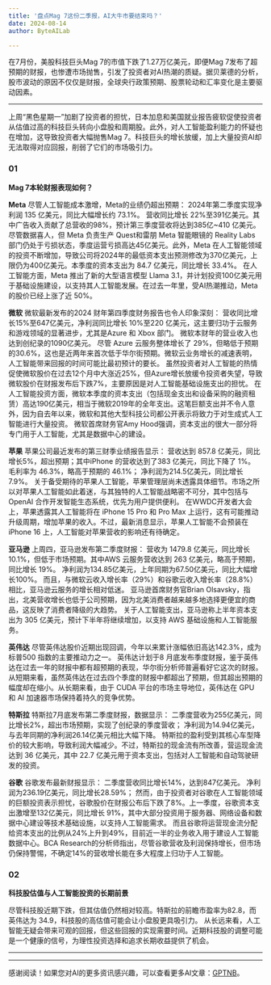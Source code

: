 ```yaml
---
title: '盘点Mag 7这份二季报，AI大牛市要结束吗？'
date: 2024-08-14
author: ByteAILab

---
```


在7月份，美股科技巨头Mag 7的市值下跌了1.27万亿美元，即便Mag 7发布了超预期的财报，也惨遭市场抛售，引发了投资者对AI热潮的质疑。据贝莱德的分析，股市波动的原因不仅仅是财报，全球央行政策预期、股票轮动和汇率变化是主要驱动因素。

---
上周“黑色星期一”加剧了投资者的担忧，日本加息和美国就业报告疲软促使投资者从估值过高的科技巨头转向小盘股和周期股。此外，对人工智能盈利能力的怀疑也在增加，这导致投资者大幅抛售Mag 7。科技巨头的增长放缓，加上大量投资AI却无法取得对应回报，削弱了它们的市场吸引力。

### 01

**Mag 7本轮财报表现如何？**

**Meta**
尽管人工智能成本激增，Meta的业绩仍超出预期：
2024年第二季度实现净利润 135 亿美元，同比大幅增长约 73.1%。
营收同比增长 22%至391亿美元。其中广告收入贡献了总营收的98%，预计第三季度营收将达到385亿~410 亿美元。
尽管数据喜人，但 Meta 负责生产 Quest和雷朋 Meta 智能眼镜的 Reality Labs 部门仍处于亏损状态，季度运营亏损高达45亿美元。此外，Meta 在人工智能领域的投资不断增加，导致公司将2024年的最低资本支出预测修改为370亿美元，上限仍为400亿美元。本季度的资本支出为 84.7 亿美元，同比增长 33.4%。
在人工智能方面，Meta 推出了新的大型语言模型 Llama 3.1，并计划投资100亿美元用于基础设施建设，以支持其人工智能发展。在过去一年里，受AI热潮推动，Meta的股价已经上涨了近 50%。

**微软**
微软最新发布的2024 财年第四季度财务报告也令人印象深刻：
营收同比增长15%至647亿美元，净利润同比增长 10%至220 亿美元，这主要归功于云服务和游戏领域的显著进步，尤其是Azure 和 Xbox 部门。
微软本财年的营业收入也达到创纪录的1090亿美元。
尽管 Azure 云服务整体增长了 29%，但略低于预期的30.6%，这也是近两年来首次低于华尔街预期。微软云业务增长的减速表明，人工智能带来回报的时间可能比最初预计的要长。
虽然投资者对人工智能的热情促使微软股价在过去12个月中大涨近25%，但Azure增长放缓令投资者失望，导致微软股价在财报发布后下跌7%，主要原因是对人工智能基础设施支出的担忧。
在人工智能投资方面，微软本季度的资本支出（包括现金支出和设备采购的融资租赁）高达190亿美元，相当于微软2019年的全年支出。这笔巨额支出并不令人意外，因为自去年以来，微软和其他大型科技公司都公开表示将致力于对生成式人工智能进行大量投资。
微软首席财务官Amy Hood强调，资本支出的很大一部分将专门用于人工智能，尤其是数据中心的建设。

**苹果**
苹果公司最近发布的第三财季业绩报告显示：
营收达到 857.8 亿美元，同比增长5%，超出预期；其中iPhone 的营收达到了383 亿美元，同比下降了 1%。
毛利率为 46.3%，略高于预期的 46.1%；
净利润为214.5亿美元，同比增长7.9%。
关于备受期待的苹果人工智能，苹果管理层尚未透露具体细节。市场之所以对苹果人工智能如此着迷，与其独特的人工智能战略密不可分，其中包括与 OpenAI 合作开发智能生态系统，优先为用户提供便利。
在WWDC开发者大会上，苹果透露其人工智能将在 iPhone 15 Pro 和 Pro Max 上运行，这有可能推动升级周期，增加苹果的收入。不过，最新消息显示，苹果人工智能不会预装在 iPhone 16 上，人工智能对苹果营收的影响还有待确定。

**亚马逊**
上周四，亚马逊发布第二季度财报：
营收为 1479.8 亿美元，同比增长 10.1%，但低于市场预期。其中AWS 云服务营收达到 263 亿美元，略高于预期，同比增长 19%。
净利润为134.85亿美元，上年同期为67.50亿美元，同比大幅增长100%。
而且，与微软云收入增长率（29%）和谷歌云收入增长率（28.8%）相比，亚马逊云服务的增长相对低迷。
亚马逊首席财务官Brian Olsavsky，指出，北美营收增长也低于公司预期，因为北美消费者越来越多地选择更便宜的商品，这反映了消费者降级的大趋势。
关于人工智能支出，亚马逊称上半年资本支出为 305 亿美元，预计下半年将继续增加，以支持 AWS 基础设施和人工智能服务。

**英伟达**
尽管英伟达股价近期出现回调，今年以来累计涨幅依旧高达142.3%，成为标普500 指数的主要推动力之一。
英伟达计划于8 月底发布季度财报，鉴于英伟达在过去一年的财报中都有超预期的表现，华尔街分析师普遍看好它这次的财报。
从短期来看，虽然英伟达在过去四个季度的财报中都超出了预期，但其超出预期的幅度却在缩小。从长期来看，由于 CUDA 平台的市场主导地位，英伟达在 GPU 和 AI 加速器市场保持着持久的竞争优势。

**特斯拉**
特斯拉7月底发布第二季度财报，数据显示：
二季度营收为255亿美元，同比增长2%，超出市场预期，实现了创纪录的季度营收；
净利润为14.94亿美元，与去年同期的净利润26.14亿美元相比大幅下降。
特斯拉的盈利受到其核心车型降价的较大影响，导致利润大幅减少。不过，特斯拉的现金流有所改善，营运现金流达到 36 亿美元，其中 22.7 亿美元用于资本支出，包括对人工智能和自动驾驶研发的投资。

**谷歌**
谷歌发布最新财报显示：
二季度营收同比增长14%，达到847亿美元。
净利润为236.19亿美元，同比增长28.59%；
然而，由于投资者对谷歌在人工智能领域的巨额投资表示担忧，谷歌股价在财报公布后下跌了8%。上一季度，谷歌资本支出激增至132亿美元，同比增长 91%，其中大部分投资用于服务器、网络设备和数据中心建设等技术基础设施，以支持人工智能需求。
而且谷歌将运营现金流分配给资本支出的比例从24%上升到49%，目前近一半的业务收入用于建设人工智能数据中心。BCA Research的分析师指出，尽管谷歌营收及利润保持增长，但市场仍保持警惕，不确定14%的营收增长能在多大程度上归功于人工智能。

### 02

**科技股估值与人工智能投资的长期前景**

尽管科技股近期下跌，但其估值仍然相对较高。特斯拉的前瞻市盈率为82.8，而英伟达为 34.9，科技股的高估值可能会让小盘股更具吸引力。
从长远来看，人工智能无疑会带来可观的回报，但这些回报的实现需要时间。近期科技股的调整可能是一个健康的信号，为理性投资选择和追求长期收益提供了机会。

---
---
感谢阅读！如果您对AI的更多资讯感兴趣，可以查看更多AI文章：[GPTNB](https://gptnb.com)。